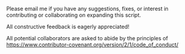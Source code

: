 Please email me if you have any suggestions, fixes, or interest in contributing or collaborating on expanding this script.

All constructive feedback is eagerly appreciated!

All potential collaborators are asked to abide by the principles of https://www.contributor-covenant.org/version/2/1/code_of_conduct/

